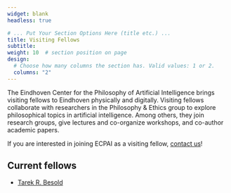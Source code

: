 ```yaml
---
widget: blank
headless: true

# ... Put Your Section Options Here (title etc.) ...
title: Visiting Fellows
subtitle:
weight: 10  # section position on page
design:
  # Choose how many columns the section has. Valid values: 1 or 2.
  columns: "2"
---
```


The Eindhoven Center for the Philosophy of Artificial Intelligence brings visiting fellows to Eindhoven physically and digitally. Visiting fellows collaborate with researchers in the Philosophy & Ethics group to explore philosophical topics in artificial intelligence. Among others, they join research groups, give lectures and co-organize workshops, and co-author academic papers.

If you are interested in joining ECPAI as a visiting fellow, [contact us](/#contact)!

## Current fellows

- [Tarek R. Besold](http://tarekbesold.com)